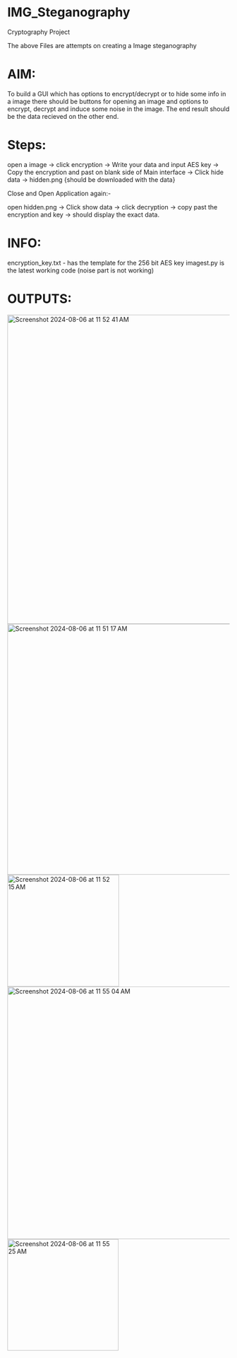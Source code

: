 # IMG_Steganography
Cryptography Project

The above Files are attempts on creating a Image steganography 
# AIM:
To build a GUI which has options to encrypt/decrypt or to hide some info in a image 
there should be buttons for opening an image and options to encrypt, decrypt and induce some noise in the image.
The end result should be the data recieved on the other end.

# Steps:
open a image -> click encryption -> Write your data and input AES key -> Copy the encryption and past on blank side of Main interface -> Click hide data -> hidden.png {should be downloaded with the data}

Close and Open Application again:-    

open hidden.png -> Click show data -> click decryption -> copy past the encryption and key -> should display the exact data.

# INFO:
encryption_key.txt - has the template for the 256 bit AES key
imagest.py is the latest working code (noise part is not working)

# OUTPUTS:

<img width="699" alt="Screenshot 2024-08-06 at 11 52 41 AM" src="https://github.com/user-attachments/assets/c6d5b54a-8c7b-4ee9-a24a-e8bbf2df625e">
<img width="567" alt="Screenshot 2024-08-06 at 11 51 17 AM" src="https://github.com/user-attachments/assets/14bff96b-51bf-4eb9-925a-2495d9c93ec5">
<img width="253" alt="Screenshot 2024-08-06 at 11 52 15 AM" src="https://github.com/user-attachments/assets/b90bf358-13d3-4c8c-97fa-a4318b4fb073">
<img width="571" alt="Screenshot 2024-08-06 at 11 55 04 AM" src="https://github.com/user-attachments/assets/5431e28c-85df-409c-868f-77b3fbc9d6cc">
<img width="252" alt="Screenshot 2024-08-06 at 11 55 25 AM" src="https://github.com/user-attachments/assets/5338d87f-d5c3-4cef-b8f9-b15cdc996f07">

